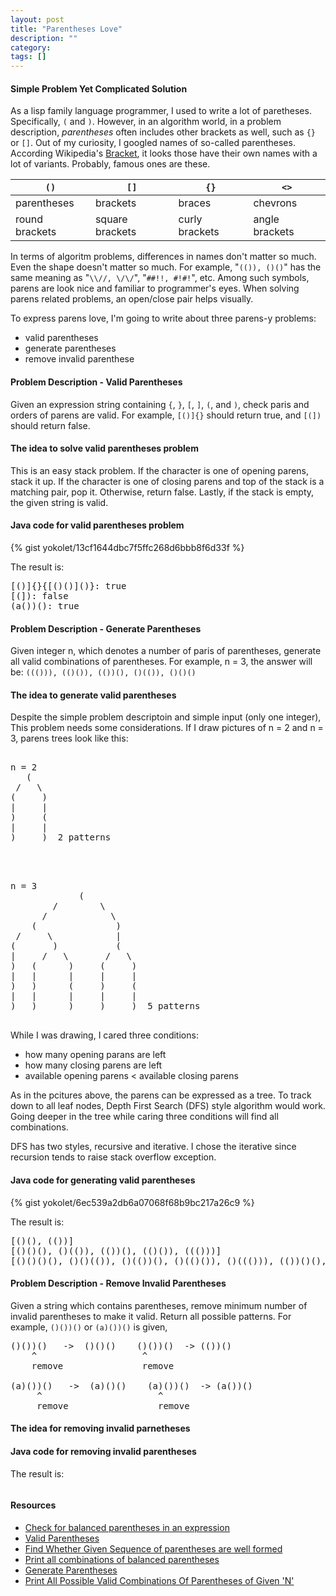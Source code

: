 ```yaml
---
layout: post
title: "Parentheses Love"
description: ""
category: 
tags: []
---
```


#### Simple Problem Yet Complicated Solution ####

As a lisp family language programmer, I used to write a lot of paretheses.
Specifically, `(` and `)`.
However, in an algorithm world, in a problem description, *parentheses* often includes
other brackets as well, such as `{}` or `[]`.
Out of my curiosity, I googled names of so-called parentheses.
According Wikipedia's [Bracket](https://en.wikipedia.org/wiki/Bracket), it looks those
have their own names with a lot of variants. Probably, famous ones are these.


|      `()`      |      `[]`       |      `{}`      |      `<>`      |
|----------------|-----------------|----------------|----------------|
| parentheses    | brackets        | braces         | chevrons       |
| round brackets | square brackets | curly brackets | angle brackets |


In terms of algoritm problems, differences in names don't matter so much.
Even the shape doesn't matter so much.
For example, "`(()), ()()`" has the same meaning as "`\\//, \/\/`", "`##!!, #!#!`", etc.
Among such symbols, parens are look nice and familiar to programmer's eyes.
When solving parens related problems, an open/close pair helps visually.

To express parens love, I'm going to write about three parens-y problems:

- valid parentheses
- generate parentheses
- remove invalid parenthese


#### Problem Description - Valid Parentheses ####

Given an expression string containing `{`, `}`, `[`, `]`, `(`, and `)`, check
paris and orders of parens are valid.
For example, `[()]{}` should return true, and `[(])` should return false.


#### The idea to solve valid parentheses problem ####

This is an easy stack problem.
If the character is one of opening parens, stack it up.
If the character is one of closing parens and top of the stack is a matching pair, pop it.
Otherwise, return false.
Lastly, if the stack is empty, the given string is valid.


#### Java code for valid parentheses problem ###

{% gist yokolet/13cf1644dbc7f5ffc268d6bbb8f6d33f %}

The result is:

<pre>
[()]{}{[()()]()}: true
[(]): false
(a())(): true
</pre>

#### Problem Description - Generate Parentheses ####

Given integer n, which denotes a number of paris of parentheses,
generate all valid combinations of parentheses.
For example, n = 3, the answer will be:
`((())), (()()), (())(), ()(()), ()()()`


#### The idea to generate valid parentheses   ####

Despite the simple problem descriptoin and simple input (only one integer),
This problem needs some considerations.
If I draw pictures of n = 2 and n = 3, parens trees look like this:

<pre>

n = 2
   (
 /   \
(     )
|     |
)     (
|     |
)     )  2 patterns


</pre>

<pre>

n = 3
             (
        /        \
      /            \
    (               )
 /     \            |
(       )           (
|     /   \       /   \
)   (      )     (     )
|   |      |     |     |
)   )      (     )     (
|   |      |     |     |
)   )      )     )     )  5 patterns

</pre>

While I was drawing, I cared three conditions:

- how many opening parans are left
- how many closing parens are left
- available opening parens < available closing parens

As in the pcitures above, the parens can be expressed as a tree.
To track down to all leaf nodes, Depth First Search (DFS) style algorithm would work.
Going deeper in the tree while caring three conditions will find all combinations.

DFS has two styles, recursive and iterative.
I chose the iterative since recursion tends to raise stack overflow exception.


#### Java code for generating valid parentheses ###

{% gist yokolet/6ec539a2db6a07068f68b9bc217a26c9 %}

The result is:

<pre>
[()(), (())]
[()()(), ()(()), (())(), (()()), ((()))]
[()()()(), ()()(()), ()(())(), ()(()()), ()((())), (())()(), (())(()), (()())(), (()()()), (()(())), ((()))(), ((())()), ((()())), (((())))]
</pre>


#### Problem Description - Remove Invalid Parentheses ####

Given a string which contains parentheses, remove minimum number of invalid parentheses
to make it valid. Return all possible patterns.
For example, `()())()` or `(a)())()` is given,

<pre>
()())()   ->  ()()()    ()())()  -> (())()
    ^                    ^ 
    remove               remove

(a)())()   ->  (a)()()    (a)())()  -> (a())()
     ^                      ^ 
     remove                 remove
</pre>


#### The idea for removing invalid parnetheses ####





#### Java code  for removing invalid parentheses ####

The result is:

<pre>
</pre>




#### Resources ####

- [Check for balanced parentheses in an expression](http://www.geeksforgeeks.org/check-for-balanced-parentheses-in-an-expression/)
- [Valid Parentheses](http://www.programcreek.com/2012/12/leetcode-valid-parentheses-java/)
- [Find Whether Given Sequence of parentheses are well formed](http://algorithms.tutorialhorizon.com/algorithms-find-whether-given-the-sequence-of-parentheses-are-well-formed/)
- [Print all combinations of balanced parentheses](http://www.geeksforgeeks.org/print-all-combinations-of-balanced-parentheses/)
- [Generate Parentheses](http://www.programcreek.com/2014/01/leetcode-generate-parentheses-java/)
- [Print All Possible Valid Combinations Of Parentheses of Given 'N'](http://algorithms.tutorialhorizon.com/generate-all-valid-parenthesis-strings-of-length-2n-of-given-n/)
